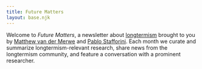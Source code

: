 ```yaml
---
title: Future Matters
layout: base.njk
---
```


Welcome to *Future Matters*, a newsletter about [longtermism](https://longtermism.com/) brought to you by [Matthew van der Merwe](http://matthewvandermerwe.com/) and [Pablo Stafforini](https://www.stafforini.com/). Each month we curate and summarize longtermism-relevant research, share news from the longtermism community, and feature a conversation with a prominent researcher.

